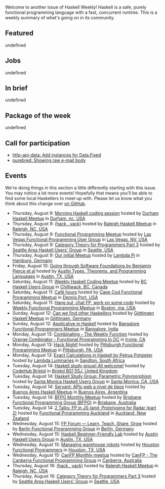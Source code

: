 <!-- 2018-08-09 -->

Welcome to another issue of Haskell Weekly!
Haskell is a safe, purely functional programming language with a fast, concurrent runtime.
This is a weekly summary of what's going on in its community.

## Featured

undefined

## Jobs

undefined

## In brief

undefined

## Package of the week

undefined

## Call for participation

-   [http-api-data: Add instances for Data.Fixed](https://github.com/fizruk/http-api-data/issues/77)
-   [purebred: Showing raw e-mail body](https://github.com/purebred-mua/purebred/issues/195)

## Events

We're doing things in this section a little differently starting with this issue.
You may notice a lot more events!
Hopefully that means you'll be able to find some local Haskellers to meet up with.
Please let us know what you think about this change over [on GitHub](https://github.com/haskellweekly/haskellweekly.github.io/issues/207).

- Thursday, August 9: [Morning Haskell coding session](https://www.meetup.com/Durham-Haskell-Meetup/events/253452186/) hosted by [Durham Haskell Meetup](https://www.meetup.com/Durham-Haskell-Meetup/) in [Durham, nc, USA](https://www.openstreetmap.org/?mlat=36.013916015625&mlon=-78.92152404785156)
- Thursday, August 9: [(hack . yack)](https://www.meetup.com/Raleigh-Haskell-Meetup/events/253466952/) hosted by [Raleigh Haskell Meetup](https://www.meetup.com/Raleigh-Haskell-Meetup/) in [Raleigh, NC, USA](https://www.openstreetmap.org/?mlat=35.77825927734375&mlon=-78.63912963867188)
- Thursday, August 9: [Functional Programming Meetup](https://www.meetup.com/las-vegas-functional-programming/events/253192401/) hosted by [Las Vegas Functional Programming User Group](https://www.meetup.com/las-vegas-functional-programming/) in [Las Vegas, NV, USA](https://www.openstreetmap.org/?mlat=36.0655517578125&mlon=-115.1436538696289)
- Thursday, August 9: [Category Theory for Programmers Part 3](https://www.meetup.com/SEAHUG/events/252892445/) hosted by [Seattle Area Haskell Users' Group](https://www.meetup.com/SEAHUG/) in [Seattle, USA](https://www.openstreetmap.org/?mlat=47.64826965332031&mlon=-122.34236907958984)
- Thursday, August 9: [Our initial Meetup](https://www.meetup.com/Lambda-Pi/events/252428689/) hosted by [Lambda Pi](https://www.meetup.com/Lambda-Pi/) in [Hamburg, Germany](https://www.openstreetmap.org/?mlat=53.556358337402344&mlon=9.988266944885254)
- Friday, August 10: [Going through Software Foundations by Benjamin Pierce et al](https://www.meetup.com/Austin-Types-Theorems-and-Programming-Languages/events/253501281/) hosted by [Austin Types, Theorems, and Programming Languages](https://www.meetup.com/Austin-Types-Theorems-and-Programming-Languages/) in [Austin, TX, USA](https://www.openstreetmap.org/?mlat=30.39307975769043&mlon=-97.7469711303711)
- Saturday, August 11: [Weekly Haskell Coding Meetup](https://www.meetup.com/BC-HUG/events/253528208/) hosted by [BC Haskell Users Group](https://www.meetup.com/BC-HUG/) in [Chilliwack, BC, Canada](https://www.openstreetmap.org/?mlat=49.156490325927734&mlon=-121.9581298828125)
- Saturday, August 11: [Café hours](https://www.meetup.com/Cape-Cod-Functional-Programming-Meetup/events/253578514/) hosted by [Cape Cod Functional Programming Meetup](https://www.meetup.com/Cape-Cod-Functional-Programming-Meetup/) in [Dennis Port, USA](https://www.openstreetmap.org/?mlat=41.66825866699219&mlon=-70.12324523925781)
- Saturday, August 11: [Hang out, chat FP, work on some code](https://www.meetup.com/Weekly-Functional-Programming-Meetup/events/253005371/) hosted by [Weekly Functional Programming Meetup](https://www.meetup.com/Weekly-Functional-Programming-Meetup/) in [Boston, ma, USA](https://www.openstreetmap.org/?mlat=42.35726547241211&mlon=-71.05818939208984)
- Sunday, August 12: [Can we find other Haskellers](https://www.meetup.com/Gottingen-Haskell-Meetup/events/253556824/) hosted by [Göttingen Haskell Meetup](https://www.meetup.com/Gottingen-Haskell-Meetup/) in [Göttingen, Germany](https://www.openstreetmap.org/?mlat=51.529998779296875&mlon=9.920000076293945)
- Sunday, August 12: [Applicative in Haskell](https://www.meetup.com/Bangalore-Functional-Programmers-Meetup/events/253089668/) hosted by [Bangalore Functional Programmers Meetup](https://www.meetup.com/Bangalore-Functional-Programmers-Meetup/) in [Bangalore, India](https://www.openstreetmap.org/?mlat=12.970000267028809&mlon=77.55999755859375)
- Monday, August 13: [Combinating - The Weekly Function](https://www.meetup.com/orange-combinator/events/253458309/) hosted by [Orange Combinator - Functional Programming In OC](https://www.meetup.com/orange-combinator/) in [Irvine, CA](https://www.openstreetmap.org/?mlat=33.7400016784668&mlon=-117.75)
- Monday, August 13: [Hack Night!](https://www.meetup.com/Pittsburgh-Functional-Programming-Meetup/events/253496162/) hosted by [Pittsburgh Functional Programming Meetup](https://www.meetup.com/Pittsburgh-Functional-Programming-Meetup/) in [Pittsburgh, PA, USA](https://www.openstreetmap.org/?mlat=40.471500396728516&mlon=-79.96011352539063)
- Monday, August 13: [Exact Calculations in Haskell by Petrus Potgieter](https://www.meetup.com/lambda-luminaries/events/251751243/) hosted by [Lambda Luminaries](https://www.meetup.com/lambda-luminaries/) in [Sandton, South Africa](https://www.openstreetmap.org/?mlat=-26.106260299682617&mlon=28.056909561157227)
- Tuesday, August 14: [Haskell study group! All welcome!](https://www.meetup.com/CodeHub-Bristol/events/253369445/) hosted by [CodeHub Bristol](https://www.meetup.com/CodeHub-Bristol/) in [Bristol BS1 5SJ, United Kingdom](https://www.openstreetmap.org/?mlat=51.45479202270508&mlon=-2.599644899368286)
- Tuesday, August 14: [Haskell Study Group: Parametric Polymorphism](https://www.meetup.com/santa-monica-haskell/events/253625750/) hosted by [Santa Monica Haskell Users Group](https://www.meetup.com/santa-monica-haskell/) in [Santa Monica, CA, USA](https://www.openstreetmap.org/?mlat=34.01523971557617&mlon=-118.49053955078125)
- Tuesday, August 14: [Servant: APIs web a nivel de tipos](https://www.meetup.com/Buenos-Aires-Haskell-Meetup/events/253287359/) hosted by [Buenos Aires Haskell Meetup](https://www.meetup.com/Buenos-Aires-Haskell-Meetup/) in [Buenos Aires, Argentina](https://www.openstreetmap.org/?mlat=-34.59729766845703&mlon=-58.37212371826172)
- Tuesday, August 14: [BFPG Monthly Meetup](https://www.meetup.com/Brisbane-Functional-Programming-Group/events/248688776/) hosted by [Brisbane Functional Programming Group (BFPG)](https://www.meetup.com/Brisbane-Functional-Programming-Group/) in [Brisbane, Australia](https://www.openstreetmap.org/?mlat=-27.4583797454834&mlon=153.03416442871094)
- Tuesday, August 14: [2 Talks: FP in JS-land; Prototyping for Radar (part 2)](https://www.meetup.com/Functional-Programming-Auckland/events/253467799/) hosted by [Functional Programming Auckland](https://www.meetup.com/Functional-Programming-Auckland/) in [Auckland, New Zealand](https://www.openstreetmap.org/?mlat=-36.85873794555664&mlon=174.7685089111328)
- Wednesday, August 15: [FP Forum — Learn, Teach, Share, Grow](https://www.meetup.com/Berlin-Functional-Programming-Group/events/252030492/) hosted by [Berlin Functional Programming Group](https://www.meetup.com/Berlin-Functional-Programming-Group/) in [Berlin, Germany](https://www.openstreetmap.org/?mlat=52.48484420776367&mlon=13.357099533081055)
- Wednesday, August 15: [Haskell Beginner-Friendly Lab](https://www.meetup.com/ATX-Haskell/events/252838872/) hosted by [Austin Haskell Users Group](https://www.meetup.com/ATX-Haskell/) in [Austin, TX, USA](https://www.openstreetmap.org/?mlat=30.390689849853516&mlon=-97.75304412841797)
- Wednesday, August 15: [Managing warehouse robots](https://www.meetup.com/Houston-Functional-Programmers/events/250815717/) hosted by [Houston Functional Programmers](https://www.meetup.com/Houston-Functional-Programmers/) in [Houston, TX, USA](https://www.openstreetmap.org/?mlat=29.709369659423828&mlon=-95.45894622802734)
- Wednesday, August 15: [CanFP Monthly meetup](https://www.meetup.com/CanFPG/events/252897783/) hosted by [CanFP - The Canberra Functional Programming Group](https://www.meetup.com/CanFPG/) in [Canberra, Australia](https://www.openstreetmap.org/?mlat=-35.27530288696289&mlon=149.12063598632813)
- Thursday, August 16: [(hack . yack)](https://www.meetup.com/Raleigh-Haskell-Meetup/events/253219863/) hosted by [Raleigh Haskell Meetup](https://www.meetup.com/Raleigh-Haskell-Meetup/) in [Raleigh, NC, USA](https://www.openstreetmap.org/?mlat=35.77825927734375&mlon=-78.63912963867188)
- Thursday, August 16: [Category Theory for Programmers Part 3](https://www.meetup.com/SEAHUG/events/253049807/) hosted by [Seattle Area Haskell Users' Group](https://www.meetup.com/SEAHUG/) in [Seattle, USA](https://www.openstreetmap.org/?mlat=47.64826965332031&mlon=-122.34236907958984)
